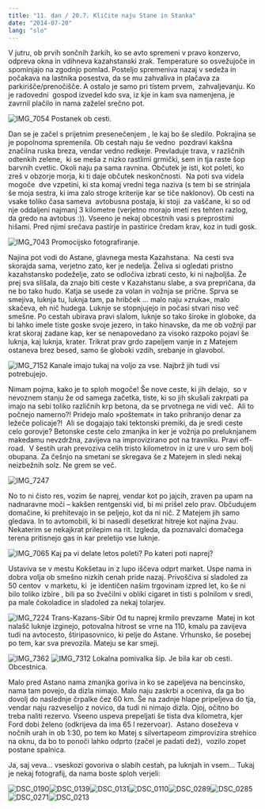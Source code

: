 ```yaml
---
title: "11. dan / 20.7. Kličite naju Stane in Stanka"
date: "2014-07-20"
lang: "slo"
---
```


V jutru, ob prvih sončnih žarkih, ko se avto spremeni v pravo konzervo, odpreva okna in vdihneva kazahstanski zrak. Temperature so osvežujoče in spominjajo na zgodnjo pomlad. Posteljo spremeniva nazaj v sedeža in počakava na lastnika posestva, da se mu zahvaliva in plačava za parkirišče/prenočišče. A ostalo je samo pri tistem prvem,  zahvaljevanju. Ko je radovedni  gospod izvedel kdo sva, iz kje in kam sva namenjena, je  zavrnil plačilo in nama zaželel srečno pot.

![IMG_7054](../images/IMG_7054.jpg) Postanek ob cesti.

Dan se je začel s prijetnim presenečenjem , le kaj bo še sledilo. Pokrajina se je popolnoma spremenila. Ob cestah naju še vedno  pozdravi kakšna značilna ruska breza, vendar vedno redkeje. Prevladuje trava, v različnih odtenkih zelene,  ki se meša z nizko rastlimi grmički, sem in tja raste šop barvnih cvetlic. Okoli naju pa sama ravnina. Občutek je isti, kot poleti, ko zreš v obzorje morja, ki ti daje občutek neskončnosti.  Na poti sva videla mogoče  dve vzpetini, ki sta komaj vredni tega naziva (s tem bi se strinjala še moja sestra, ki ima zalo stroge kriterije kar se tiče naklonov). Ob cesti na vsake toliko časa sameva  avtobusna postaja, ki stoji  za vaščane, ki so od nje oddaljeni najmanj 3 kilometre (verjetno morajo imeti res tehten razlog, da gredo na avtobus :)). Vseeno je nekaj obcestnih vasi s preprostimi hišami. Pred njimi srečava pastirje in pastirice čredam krav, koz in tudi gosk.

![IMG_7043](../images/IMG_7043.jpg) Promocijsko fotografiranje.

Najina pot vodi do Astane, glavnega mesta Kazahstana.  Na cesti sva skorajda sama, verjetno zato, ker je nedelja. Želiva si ogledati pristno kazahstansko podeželje, zato se odločiva izbrati cesto, ki ni najboljša. Že prej sva slišala, da znajo biti ceste v Kazahstanu slabe, a sva prepričana, da ne bo tako hudo. Katja se usede za volan in vožnja se prične. Sprva se smejiva, luknja tu, luknja tam, pa hribček … malo naju »zruka«, malo skačeva, eh nič hudega. Luknje se stopnjujejo in počasi stvari niso več smešne. Po cestah ubirava pravi slalom, luknje so tako široke in globoke, da bi lahko imele tiste goske svoje jezero, in tako hinavske, da me ob vožnji par krat skoraj zadane kap, ker se nenapovedano za visoko razpoko pojavi še luknja, kaj luknja, krater. Trikrat prav grdo zapeljem vanje in z Matejem ostaneva brez besed, samo še globoki vzdih, srebanje in glavobol.

![IMG_7152](../images/IMG_7152.jpg) Kanale imajo tukaj na voljo za vse. Najbrž jih tudi vsi potrebujejo.

Nimam pojma, kako je to sploh mogoče! Še nove ceste, ki jih delajo,  so v nevoznem stanju že od samega začetka, tiste, ki so jih skušali zakrpati pa imajo na sebi toliko različnih krp betona, da se prvotnega ne vidi več.  Ali to počnejo namerno?! Pridejo malo »poštemat« in tako prihranijo denar za ležeče policaje?!  Ali se dogajajo taki tektonski premiki, da je sredi ceste celo gorovje? Betonske ceste celo zmanjka in ker je vožnja po preluknjanem makedamu nevzdržna, zavijeva na improvizirano pot na travniku. Pravi off-road.  V šestih urah prevoziva celih tristo kilometrov in iz ure v uro sem bolj obupana. Za češnjo na smetani se skregava še z Matejem in sledi nekaj neizbežnih solz. Ne grem se več.

![IMG_7247](../images/IMG_7247.jpg) 

No to ni čisto res, vozim še naprej, vendar kot po jajcih, zraven pa upam na nadnaravne moči – kakšen rentgenski vid, bi mi prišel zelo prav. Občudujem domačine, ki prehitevajo in se peljejo, kot da ni nič. Z Matejem jih samo gledava. In to avtomobili, ki bi nasedli desetkrat hitreje kot najina žvau. Nekaterim se nekajkrat prilepim na rit. Izgleda, da poznavalci domačega terena pritisnejo gas in kar preletijo vse luknje.

![IMG_7065](../images/IMG_7065.jpg) Kaj pa vi delate letos poleti? Po kateri poti naprej?

Ustaviva se v mestu Kokšetau in z lupo iščeva odprt market. Uspe nama in dobra volja ob smešno nizkih cenah pride nazaj. Privoščiva si sladoled za 50 centov  v marketu, ki  je identičen našim trgovinam izpred let, ko še ni bilo toliko izbire , bili pa so žvečilni v obliki cigaret in tisti s polnilom v sredi, pa male čokoladice in sladoled za nekaj tolarjev.

![IMG_7224](../images/IMG_7224.jpg) Trans-Kazans-Sibir 
Od tu naprej krmilo prevzame  Matej in kot nalašč luknje izginejo, potovalna hitrost se vrne na 110, kmalu pa zavijeva tudi na avtocesto, štiripasovnico, ki pelje do Astane. Vrhunsko, še posebej po tem, kar sva prevozila. Mateju se kar smeji.

![IMG_7362](../images/IMG_7362.jpg) ![IMG_7312](../images/IMG_7312.jpg) Lokalna pomivalka šip. Je bila kar ob cesti. Obcestnica. 



Malo pred Astano nama zmanjka goriva in ko se zapeljeva na bencinsko, nama tam povejo, da dizla nimajo. Malo naju zaskrbi a oceniva, da ga bo dovolj do naslednje črpalke čez 60 km. Še na zadnje hlape pripeljeva do tja, vendar naju razveselijo z novico, da tudi ni nimajo dizla. Ojoj, očitno bo treba naliti rezervo. Vseeno uspeva prepeljati še tista dva kilometra, kjer Ford dobi želeno (odkrijeva da ima 65 l rezervoar).  Astano doseževa v nočnih urah in ob 1:30, po tem ko Matej s silvertapeom zimprovizira strehico na oknu, da bo to ponoči lahko odprto (začel je padati dež),  vozilo zopet postane spalnica.

Ja, saj veva... vseskozi govoriva o slabih cestah, pa luknjah in vsem... Tukaj je nekaj fotografij, da nama boste sploh verjeli: 

![DSC_0190](../images/DSC_0190.jpg)![DSC_0139](../images/DSC_0139.jpg)![DSC_0131](../images/DSC_01312.jpg)![DSC_0110](../images/DSC_0110.jpg)![DSC_0289](../images/DSC_02891.jpg)![DSC_0285](../images/DSC_0285.jpg)![DSC_0271](../images/DSC_0271.jpg)![DSC_0213](../images/DSC_0213.jpg)

